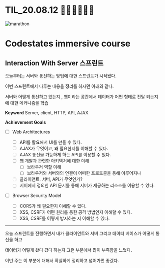 # TIL_20.08.12 🏃🏽‍♂️🏃🏽‍♂️

<img src="https://media.vlpt.us/images/kdo0129/post/29ca955c-708b-4ed6-8e6d-8384dd9bc755/marathon-3753907_960_720.jpg" alt="marathon" />

# Codestates immersive course

## Interaction With Server 스프린트

오늘부터는 서버와 통신하는 방법에 대한 스프린트가 시작됐다.

이번 스프린트에서 다루는 내용을 정리를 하자면 아래와 같다.

서버와 어떻게 통신하고 있는지 , 웹이라는 공간에서 데이터가 어떤 형태로 전달 되는지에 대한 메커니즘을 학습

**Keyword**
Server, client, HTTP, API, AJAX

**Achievement Goals**

- [ ] Web Architectures

  - [ ] API를 활요해서 UI를 만들 수 있다.
  - [ ] AJAX가 무엇이고, 왜 필요한지를 이해할 수 있다.
  - [ ] AJAX 통신을 가능하게 하는 API를 이용할 수 있다.
  - [ ] 웹 개발과 관련한 아키텍처에 대한 이해
    - [ ] 브라우저 역할 이해
    - [ ] 브라우저와 서버와의 연결이 어떠한 프로토콜을 통해 이루어지나
  - [ ] 클라이언트, 서버, API가 무엇인가?
  - [ ] 서버에서 정의한 API 문서를 통해 서버가 제공하는 리소스를 이용할 수 있다.

- [ ] Browser Security Model
  - [ ] CORS가 왜 필요한지 이해할 수 있다.
  - [ ] XSS, CSRF가 어떤 원리를 통한 공격 방법인지 이해할 수 있다.
  - [ ] XSS, CSRF를 어떻게 방지하는 지 이해할 수 있다.

---

오늘 스프린트를 진행하면서 내가 클라이언트와 서버 그리고 데이터 베이스가 어떻게 통신을 하고

데이터가 어떻게 왔다 갔다 하는지 그런 부분에서 많이 부족함을 느꼈다.

이번 주는 이 부분에 대해서 확실하게 정리하고 넘어가면 좋겠다.
